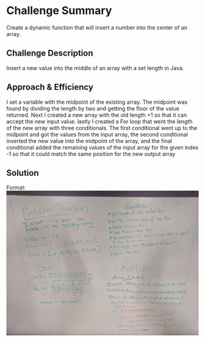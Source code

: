 # Challenge Summary
Create a dynamic function that will insert a number into the center of an array.

## Challenge Description
Insert a new value into the middle of an array with a set length in Java.

## Approach & Efficiency
I set a variable with the midpoint of the existing array. The midpoint was found by dividing the length by two and
getting the floor of the value returned. Next I created a new array with the old length +1 so that it can accept the new
input value. lastly I created a For loop that went the length of the new array with three conditionals.
The first conditional went up to the midpoint and got the values from the input array, the second conditional inserted
the new value into the midpoint of the array, and the final conditional added the remaining values of the input array
for the given index -1 so that it could match the same position for the new output array

## Solution
Format: ![Whiteboard solution](https://github.com/c23-repo/data-structures-and-algorithms/blob/master/code401Challenges/assets/img/ArrayShiftWhiteboard.jpg)
